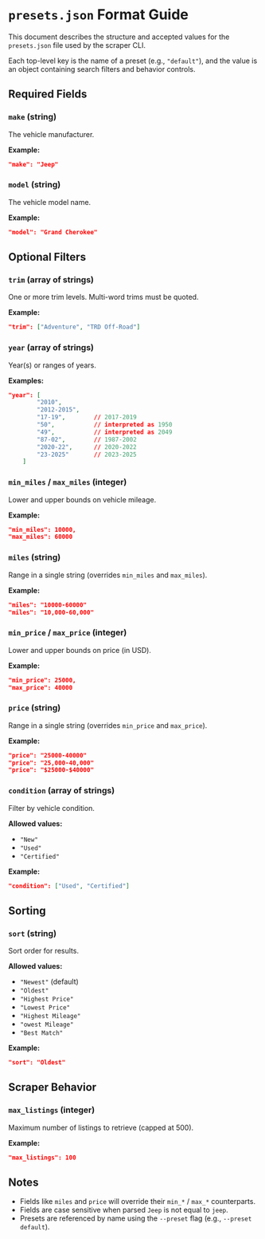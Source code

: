 # `presets.json` Format Guide

This document describes the structure and accepted values for the `presets.json` file used by the scraper CLI.

Each top-level key is the name of a preset (e.g., `"default"`), and the value is an object containing search filters and behavior controls.

## Required Fields

### `make` (string)
The vehicle manufacturer.

**Example:** 
```json
"make": "Jeep"
```

### `model` (string)
The vehicle model name.

**Example:** 
```json
"model": "Grand Cherokee"
```

## Optional Filters

### `trim` (array of strings)
One or more trim levels. Multi-word trims must be quoted.

**Example:** 
```json
"trim": ["Adventure", "TRD Off-Road"]
```

### `year` (array of strings)
Year(s) or ranges of years.

**Examples:**
```json
"year": [
        "2010",
        "2012-2015",
        "17-19",        // 2017-2019
        "50",           // interpreted as 1950
        "49",           // interpreted as 2049
        "87-02",        // 1987-2002
        "2020-22",      // 2020-2022
        "23-2025"       // 2023-2025
    ] 
```

### `min_miles` / `max_miles` (integer)
Lower and upper bounds on vehicle mileage.

**Example:**
```json
"min_miles": 10000,
"max_miles": 60000
```

### `miles` (string)
Range in a single string (overrides `min_miles` and `max_miles`).

**Example:** 
```json
"miles": "10000-60000"
"miles": "10,000-60,000"
```

### `min_price` / `max_price` (integer)
Lower and upper bounds on price (in USD).

**Example:**
```json
"min_price": 25000,
"max_price": 40000
```

### `price` (string)
Range in a single string (overrides `min_price` and `max_price`).

**Example:** 
```json
"price": "25000-40000"
"price": "25,000-40,000"
"price": "$25000-$40000"
```

### `condition` (array of strings)
Filter by vehicle condition.

**Allowed values:**
- `"New"`
- `"Used"`
- `"Certified"`

**Example:** 
```json
"condition": ["Used", "Certified"]
```

## Sorting

### `sort` (string)
Sort order for results.

**Allowed values:**
- `"Newest"` (default)
- `"Oldest"`
- `"Highest Price"`
- `"Lowest Price"`
- `"Highest Mileage"`
- `"owest Mileage"`
- `"Best Match"`

**Example:** 
```json
"sort": "Oldest"
```

## Scraper Behavior

### `max_listings` (integer)
Maximum number of listings to retrieve (capped at 500).

**Example:** 
```json
"max_listings": 100
```

## Notes

- Fields like `miles` and `price` will override their `min_*` / `max_*` counterparts.
- Fields are case sensitive when parsed `Jeep` is not equal to `jeep`.
- Presets are referenced by name using the `--preset` flag (e.g., `--preset default`).
